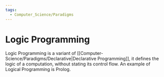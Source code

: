 ```yaml
---
tags:
  - Computer_Science/Paradigms
---
```

# Logic Programming
Logic Programming is a variant of [[Computer-Science/Paradigms/Declarative|Declarative Programming]], it defines the logic of a computation, without stating its control flow.
An example of Logical Programming is Prolog.